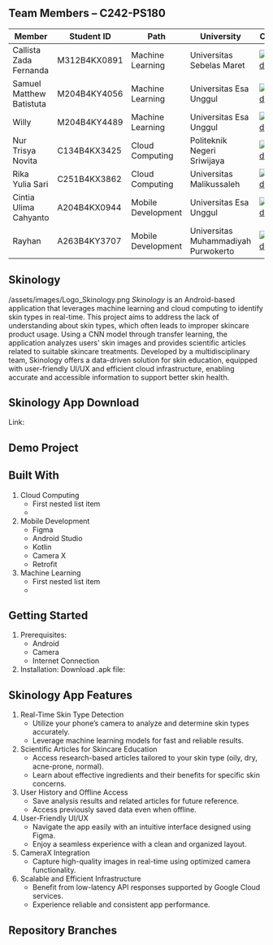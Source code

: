 ## Team Members – C242-PS180
| Member                             | Student ID        | Path                 | University                                  | Contact                              |
|------------------------------------|-------------------|----------------------|---------------------------------------------|--------------------------------------------|
| Callista Zada Fernanda             | M312B4KX0891      | Machine Learning     | Universitas Sebelas Maret                   | [![LinkedIn](https://img.shields.io/badge/LinkedIn-%230077B5.svg?logo=linkedin&logoColor=white)](http://www.linkedin.com/in/callistazf)      |
| Samuel Matthew Batistuta           | M204B4KY4056      | Machine Learning     | Universitas Esa Unggul                      | [![LinkedIn](https://img.shields.io/badge/LinkedIn-%230077B5.svg?logo=linkedin&logoColor=white)](https://www.linkedin.com/in/samuel-matthew-batistuta-2011b5295/)   |
| Willy                              | M204B4KY4489      | Machine Learning     | Universitas Esa Unggul                      | [![LinkedIn](https://img.shields.io/badge/LinkedIn-%230077B5.svg?logo=linkedin&logoColor=white)](https://www.linkedin.com/in/willy-ho-0059832a5?utm_source=share&utm_campaign=share_via&utm_content=profile&utm_medium=android_app )          |
| Nur Trisya Novita                  | C134B4KX3425      | Cloud Computing      | Politeknik Negeri Sriwijaya                 | [![LinkedIn](https://img.shields.io/badge/LinkedIn-%230077B5.svg?logo=linkedin&logoColor=white)](https://www.linkedin.com/in/nur-trisya-n-a41441322 )          |
| Rika Yulia Sari                    | C251B4KX3862      | Cloud Computing      | Universitas Malikussaleh                    | [![LinkedIn](https://img.shields.io/badge/LinkedIn-%230077B5.svg?logo=linkedin&logoColor=white)](https://www.linkedin.com/in/rika-yulia-sari-578954293?utm_source=share&utm_campaign=share_via&utm_content=profile&utm_medium=android_app )       |
| Cintia Ulima Cahyanto              |  A204B4KX0944     | Mobile Development   | Universitas Esa Unggul                      | [![LinkedIn](https://img.shields.io/badge/LinkedIn-%230077B5.svg?logo=linkedin&logoColor=white)](https://www.linkedin.com/in/cintia-ulima-2874591a7 )        |
  | Rayhan                           | A263B4KY3707      | Mobile Development   | Universitas Muhammadiyah Purwokerto         | [![LinkedIn](https://img.shields.io/badge/LinkedIn-%230077B5.svg?logo=linkedin&logoColor=white)](https://www.linkedin.com/in/rayhan-ray-022933244/)                 

## Skinology
/assets/images/Logo_Skinology.png
*Skinology* is an Android-based application that leverages machine learning and cloud computing to identify skin types in real-time. This project aims to address the lack of understanding about skin types, which often leads to improper skincare product usage. Using a CNN model through transfer learning, the application analyzes users' skin images and provides scientific articles related to suitable skincare treatments. Developed by a multidisciplinary team, Skinology offers a data-driven solution for skin education, equipped with user-friendly UI/UX and efficient cloud infrastructure, enabling accurate and accessible information to support better skin health.

## Skinology App Download
Link: 

## Demo Project

## Built With
1. Cloud Computing
   - First nested list item
   - 
3. Mobile Development
   - Figma
   - Android Studio
   - Kotlin
   - Camera X
   - Retrofit
5. Machine Learning
   - First nested list item
   - 

## Getting Started
1. Prerequisites:
   - Android
   - Camera
   - Internet Connection
2. Installation:
   Download .apk file:
   
## Skinology App Features
1. Real-Time Skin Type Detection
   - Utilize your phone’s camera to analyze and determine skin types accurately.
   - Leverage machine learning models for fast and reliable results.
2. Scientific Articles for Skincare Education
   - Access research-based articles tailored to your skin type (oily, dry, acne-prone, normal).
   - Learn about effective ingredients and their benefits for specific skin concerns.
3. User History and Offline Access
   - Save analysis results and related articles for future reference.
   - Access previously saved data even when offline.
4. User-Friendly UI/UX
   - Navigate the app easily with an intuitive interface designed using Figma.
   - Enjoy a seamless experience with a clean and organized layout.
5. CameraX Integration
   - Capture high-quality images in real-time using optimized camera functionality.
6. Scalable and Efficient Infrastructure
   - Benefit from low-latency API responses supported by Google Cloud services.
   - Experience reliable and consistent app performance.
     
## Repository Branches
